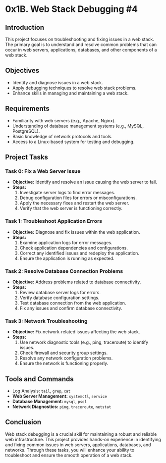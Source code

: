 # 0x1B. Web Stack Debugging #4

## Introduction
This project focuses on troubleshooting and fixing issues in a web stack. The primary goal is to understand and resolve common problems that can occur in web servers, applications, databases, and other components of a web stack.

## Objectives
- Identify and diagnose issues in a web stack.
- Apply debugging techniques to resolve web stack problems.
- Enhance skills in managing and maintaining a web stack.

## Requirements
- Familiarity with web servers (e.g., Apache, Nginx).
- Understanding of database management systems (e.g., MySQL, PostgreSQL).
- Basic knowledge of network protocols and tools.
- Access to a Linux-based system for testing and debugging.

## Project Tasks
### Task 0: Fix a Web Server Issue
- **Objective:** Identify and resolve an issue causing the web server to fail.
- **Steps:**
  1. Investigate server logs to find error messages.
  2. Debug configuration files for errors or misconfigurations.
  3. Apply the necessary fixes and restart the web server.
  4. Verify that the web server is functioning correctly.

### Task 1: Troubleshoot Application Errors
- **Objective:** Diagnose and fix issues within the web application.
- **Steps:**
  1. Examine application logs for error messages.
  2. Check application dependencies and configurations.
  3. Correct any identified issues and redeploy the application.
  4. Ensure the application is running as expected.

### Task 2: Resolve Database Connection Problems
- **Objective:** Address problems related to database connectivity.
- **Steps:**
  1. Review database server logs for errors.
  2. Verify database configuration settings.
  3. Test database connection from the web application.
  4. Fix any issues and confirm database connectivity.

### Task 3: Network Troubleshooting
- **Objective:** Fix network-related issues affecting the web stack.
- **Steps:**
  1. Use network diagnostic tools (e.g., ping, traceroute) to identify issues.
  2. Check firewall and security group settings.
  3. Resolve any network configuration problems.
  4. Ensure the network is functioning properly.

## Tools and Commands
- Log Analysis: `tail`, `grep`, `cat`
- **Web Server Management:** `systemctl`, `service`
- **Database Management:** `mysql`, `psql`
- **Network Diagnostics:** `ping`, `traceroute`, `netstat`

## Conclusion
Web stack debugging is a crucial skill for maintaining a robust and reliable web infrastructure. This project provides hands-on experience in identifying and fixing common issues in web servers, applications, databases, and networks. Through these tasks, you will enhance your ability to troubleshoot and ensure the smooth operation of a web stack.
